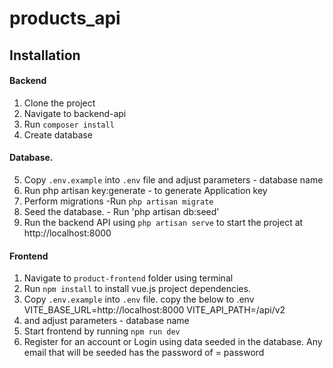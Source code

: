 # products_api

## Installation

#### Backend
1. Clone the project
2. Navigate to backend-api
3. Run `composer install`
4.  Create database 
#### Database.
5. Copy `.env.example` into `.env` file and adjust parameters - database name
6. Run php artisan key:generate - to generate Application key
5. Perform migrations -Run  `php artisan migrate`
6. Seed the database. - Run 'php artisan db:seed' 
7. Run the backend API using `php artisan serve` to start the project at http://localhost:8000




#### Frontend
1. Navigate to `product-frontend` folder using terminal
2. Run `npm install` to install vue.js project dependencies.
3. Copy `.env.example` into `.env` file. copy the below to .env
  VITE_BASE_URL=http://localhost:8000
  VITE_API_PATH=/api/v2
5. and adjust parameters - database name
6. Start frontend by running `npm run dev`
7. Register for an account or Login using data seeded in the database. Any email that will be seeded has the password of = password 

